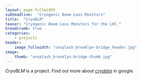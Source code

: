 ```yaml
---
layout: page-fullwidth
subheadline:  "Cryogenic Beam Loss Monitors"
title:  "CryoBLM"
teaser: "Cryogenic Beam Loss Monitors for the LHC."
breadcrumb: true
categories:
    - projects
header:
    image_fullwidth: "unsplash_brooklyn-bridge_header.jpg"
image:
    thumb: "unsplash_brooklyn-bridge-thumb.jpg"
---
```

*CryoBLM* is a project. Find out more about [cryoblm][1] in google.

<div id="tester" style="width:90%;height:250px;"></div>

<!--more-->
<script>
	TESTER = document.getElementById('tester');
	Plotly.plot( TESTER, [{
	x: [1, 2, 3, 4, 5],
	y: [1, 2, 4, 8, 16] }], {
	margin: { t: 0 } } );
</script>

 [1]: www.google.com
